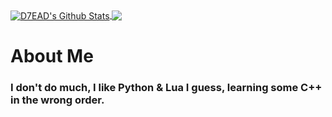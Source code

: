 
</pre>
<a href="#">
  <img align="center" src="https://github-readme-stats.vercel.app/api?username=LittleDyingDuck&show_icons=true&include_all_commits=true&theme=material-palenight" alt="D7EAD's Github Stats" />
</a>
<a href="#">
  <img align="center" src="https://github-readme-stats.vercel.app/api/top-langs/?username=LittleDyingDuck&layout=compact&theme=material-palenight" />
</a>

# About Me
### I don't do much, I like Python & Lua I guess, learning some C++ in the wrong order.
